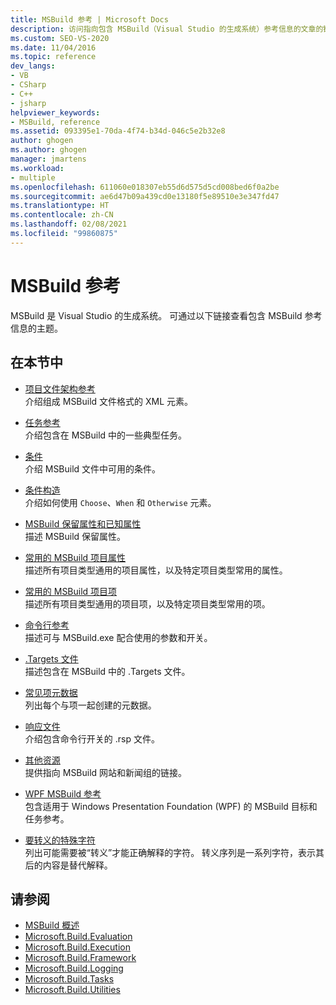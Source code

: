 ```yaml
---
title: MSBuild 参考 | Microsoft Docs
description: 访问指向包含 MSBuild（Visual Studio 的生成系统）参考信息的文章的链接。
ms.custom: SEO-VS-2020
ms.date: 11/04/2016
ms.topic: reference
dev_langs:
- VB
- CSharp
- C++
- jsharp
helpviewer_keywords:
- MSBuild, reference
ms.assetid: 093395e1-70da-4f74-b34d-046c5e2b32e8
author: ghogen
ms.author: ghogen
manager: jmartens
ms.workload:
- multiple
ms.openlocfilehash: 611060e018307eb55d6d575d5cd008bed6f0a2be
ms.sourcegitcommit: ae6d47b09a439cd0e13180f5e89510e3e347fd47
ms.translationtype: HT
ms.contentlocale: zh-CN
ms.lasthandoff: 02/08/2021
ms.locfileid: "99860875"
---
```

# <a name="msbuild-reference"></a>MSBuild 参考

MSBuild 是 Visual Studio 的生成系统。 可通过以下链接查看包含 MSBuild 参考信息的主题。

## <a name="in-this-section"></a>在本节中

- [项目文件架构参考](../msbuild/msbuild-project-file-schema-reference.md)\
 介绍组成 MSBuild 文件格式的 XML 元素。

- [任务参考](../msbuild/msbuild-task-reference.md)\
 介绍包含在 MSBuild 中的一些典型任务。

- [条件](../msbuild/msbuild-conditions.md)\
 介绍 MSBuild 文件中可用的条件。

- [条件构造](../msbuild/msbuild-conditional-constructs.md)\
 介绍如何使用 `Choose`、`When` 和 `Otherwise` 元素。

- [MSBuild 保留属性和已知属性](../msbuild/msbuild-reserved-and-well-known-properties.md)\
 描述 MSBuild 保留属性。

- [常用的 MSBuild 项目属性](../msbuild/common-msbuild-project-properties.md)\
 描述所有项目类型通用的项目属性，以及特定项目类型常用的属性。

- [常用的 MSBuild 项目项](../msbuild/common-msbuild-project-items.md)\
 描述所有项目类型通用的项目项，以及特定项目类型常用的项。

- [命令行参考](../msbuild/msbuild-command-line-reference.md)\
 描述可与 MSBuild.exe 配合使用的参数和开关。

- [.Targets 文件](../msbuild/msbuild-dot-targets-files.md)\
 描述包含在 MSBuild 中的 .Targets 文件。

- [常见项元数据](../msbuild/msbuild-well-known-item-metadata.md)\
 列出每个与项一起创建的元数据。

- [响应文件](../msbuild/msbuild-response-files.md)\
 介绍包含命令行开关的 .rsp 文件。

- [其他资源](https://social.msdn.microsoft.com/forums/vstudio/home?forum=msbuild)\
 提供指向 MSBuild 网站和新闻组的链接。

- [WPF MSBuild 参考](../msbuild/wpf-msbuild-reference.md)\
 包含适用于 Windows Presentation Foundation (WPF) 的 MSBuild 目标和任务参考。

- [要转义的特殊字符](../msbuild/special-characters-to-escape.md)\
 列出可能需要被“转义”才能正确解释的字符。 转义序列是一系列字符，表示其后的内容是替代解释。

## <a name="see-also"></a>请参阅

- [MSBuild 概述](../msbuild/msbuild.md)
- [Microsoft.Build.Evaluation](/dotnet/api/microsoft.build.evaluation)
- [Microsoft.Build.Execution](/dotnet/api/microsoft.build.execution)
- [Microsoft.Build.Framework](/dotnet/api/microsoft.build.framework)
- [Microsoft.Build.Logging](/dotnet/api/microsoft.build.logging)
- [Microsoft.Build.Tasks](/dotnet/api/microsoft.build.tasks)
- [Microsoft.Build.Utilities](/dotnet/api/microsoft.build.utilities)
